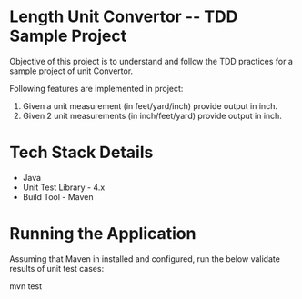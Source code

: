 # Length Unit Convertor -- TDD Sample Project

Objective of this project is to understand and follow the TDD practices for a sample project of unit Convertor.

Following features are implemented in project:

1. Given a unit measurement (in feet/yard/inch) provide output in inch.
2. Given 2 unit measurements (in inch/feet/yard) provide output in inch.


# Tech Stack Details

* Java
* Unit Test Library - 4.x
* Build Tool - Maven


# Running the Application

Assuming that Maven in installed and configured, run the below validate results of unit test cases:

mvn test
